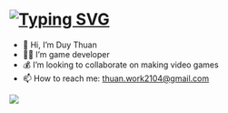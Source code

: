 <h1 align="left">
    <a href="https://git.io/typing-svg">
        <img src="https://readme-typing-svg.herokuapp.com?font=Fira+Code&pause=1000&random=false&width=435&color=FF0000&vCenter=true&lines=Ahoy!!;I'm+Thuan;aka+Gamedev" alt="Typing SVG" />
    </a>
</h1>


- 👋 Hi, I’m Duy Thuan
- 🏴‍☠️ I’m game developer
- 💰 I’m looking to collaborate on making video games
- 📫 How to reach me: thuan.work2104@gmail.com

<div align="left"> 
  <a href="https://www.linkedin.com/in/thu%E1%BA%ADn-duy-0b59842a4/" target="_blank">
    <img src="https://img.shields.io/badge/LinkedIn-0077B5?style=for-the-badge&logo=linkedin&logoColor=white" target="_blank" />
  </a>
</div>